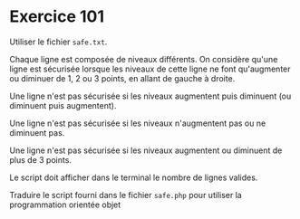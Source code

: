 # Exercice 101

Utiliser le fichier `safe.txt`.

Chaque ligne est composée de niveaux différents. On considère qu'une ligne est sécurisée lorsque les niveaux de cette ligne ne font qu'augmenter ou diminuer de 1, 2 ou 3 points, en allant de gauche à droite.

Une ligne n'est pas sécurisée si les niveaux augmentent puis diminuent (ou diminuent puis augmentent).

Une ligne n'est pas sécurisée si les niveaux n'augmentent pas ou ne diminuent pas.

Une ligne n'est pas sécurisée si les niveaux augmentent ou diminuent de plus de 3 points.

Le script doit afficher dans le terminal le nombre de lignes valides.

Traduire le script fourni dans le fichier `safe.php` pour utiliser la programmation orientée objet
